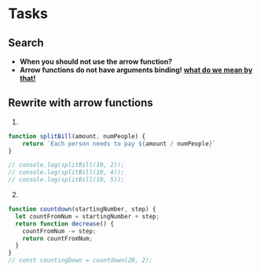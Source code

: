 # Tasks

## Search

- **When you should not use the arrow function?**
- **Arrow functions do not have arguments binding! <ins> what do we mean by that!</ins>**

## Rewrite with arrow functions

1.

```javascript
function splitBill(amount, numPeople) {
    return `Each person needs to pay ${amount / numPeople}`
}

// console.log(splitBill(10, 2));
// console.log(splitBill(10, 4));
// console.log(splitBill(10, 5));
```

2. 

```javascript
function countdown(startingNumber, step) {
  let countFromNum = startingNumber + step;
  return function decrease() {
    countFromNum -= step;
    return countFromNum;
  }
}
// const countingDown = countdown(20, 2);

```